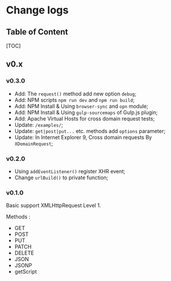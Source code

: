 # Change logs

## Table of Content

[TOC]

## v0.x

### v0.3.0

- Add: The `request()` method add new option `debug`;
- Add: NPM scripts `npm run dev` and `npm run build`;
- Add: NPM Install & Using `browser-sync` and `opn` module;
- Add: NPM Install & Using `gulp-sourcemaps` of Gulp.js plugin;
- Add: Apache Virtual Hosts for cross domain request tests;
- Update: `/examples/`;
- Update: `get|post|put...` etc. methods add `options` parameter;
- Update: In Internet Explorer 9, Cross domain requests By `XDomainRequest`;

### v0.2.0

- Using `addEventListener()` register XHR event;
- Change `urlBuild()` to private function;

### v0.1.0

Basic support XMLHttpRequest Level 1.

Methods :

- GET
- POST
- PUT
- PATCH
- DELETE
- JSON
- JSONP
- getScript